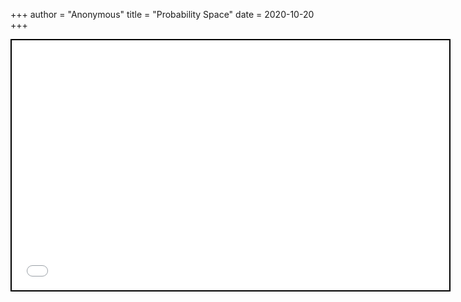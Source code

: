 +++
 author = "Anonymous"
 title = "Probability Space"
 date = 2020-10-20
+++


 
 <iframe seamless src="/obsidian_port/nodes/Probability_Space.html" style="width:700px; height:400px; border: 2px solid black"></iframe>